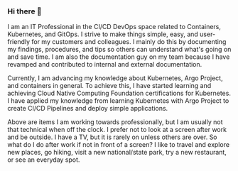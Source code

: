 ### Hi there 👋

I am an IT Professional in the CI/CD DevOps space related to Containers, Kubernetes, and GitOps. I strive to make things simple, easy, and user-friendly for my customers and colleagues. I mainly do this by documenting my findings, procedures, and tips so others can understand what's going on and save time. I am also the documentation guy on my team because I have revamped and contributed to internal and external documentation.

Currently, I am advancing my knowledge about Kubernetes, Argo Project, and containers in general. To achieve this, I have started learning and achieving Cloud Native Computing Foundation certifications for Kubernetes. I have applied my knowledge from learning Kubernetes with Argo Project to create CI/CD Pipelines and deploy simple applications.

Above are items I am working towards professionally, but I am usually not that technical when off the clock. I prefer not to look at a screen after work and be outside. I have a TV, but it is rarely on unless others are over. So what do I do after work if not in front of a screen? I like to travel and explore new places, go hiking, visit a new national/state park, try a new restaurant, or see an everyday spot.

<!--
**xplrior/xplrior** is a ✨ _special_ ✨ repository because its `README.md` (this file) appears on your GitHub profile.

Here are some ideas to get you started:

- 🔭 I’m currently working on ...
- 🌱 I’m currently learning ...
- 👯 I’m looking to collaborate on ...
- 🤔 I’m looking for help with ...
- 💬 Ask me about ...
- 📫 How to reach me: ...
- 😄 Pronouns: ...
- ⚡ Fun fact: ...
-->
